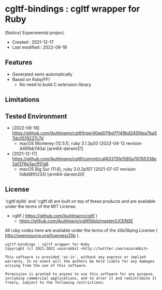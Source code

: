 <!-- -*- mode:markdown; coding:utf-8; -*- -->

# cgltf-bindings : cgltf wrapper for Ruby #

[Notice] Experimental project.

*   Created : 2021-12-17
*   Last modified : 2022-09-18

## Features ##

*   Generated semi-automatically
*   Based on Ruby/FFI
    *   No need to build C extension library


## Limitations ##

## Tested Environment ##

*   [2022-09-18] https://github.com/jkuhlmann/cgltf/tree/40ad011bd7f149bd245f4ea7ba57dc0519227c7d
    *   macOS Monterey (12.5.1), ruby 3.1.2p20 (2022-04-12 revision 4491bb740a) [arm64-darwin21]
*   [2021-12-17] https://github.com/jkuhlmann/cgltf/commit/caf43375fe1585a78765338e2af379e3acff51a6
    *   macOS Big Sur (11.6), ruby 3.0.2p107 (2021-07-07 revision 0db68f0233) [arm64-darwin20]

## License ##

'cgltf.dylib' and 'cgltf.dll are built on top of these products and are available under the terms of the MIT License.
*   cgltf ( https://github.com/jkuhlmann/cgltf )
    *   https://github.com/jkuhlmann/cgltf/blob/master/LICENSE

All ruby codes here are available under the terms of the zlib/libpng License ( http://opensource.org/licenses/Zlib ).

    cgltf-bindings : cgltf wrapper for Ruby
    Copyright (c) 2021-2022 vaiorabbit <http://twitter.com/vaiorabbit>

    This software is provided 'as-is', without any express or implied
    warranty. In no event will the authors be held liable for any damages
    arising from the use of this software.

    Permission is granted to anyone to use this software for any purpose,
    including commercial applications, and to alter it and redistribute it
    freely, subject to the following restrictions:
